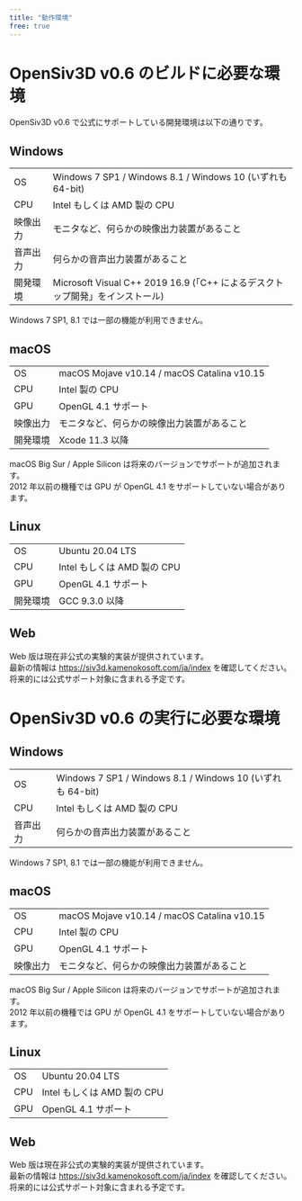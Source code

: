 ```yaml
---
title: "動作環境"
free: true
---
```


# OpenSiv3D v0.6 のビルドに必要な環境

OpenSiv3D v0.6 で公式にサポートしている開発環境は以下の通りです。

## Windows
|  |  |
|--|--|
| OS | Windows 7 SP1 / Windows 8.1 / Windows 10 (いずれも 64-bit) |
| CPU | Intel もしくは AMD 製の CPU |
| 映像出力 | モニタなど、何らかの映像出力装置があること |
| 音声出力 | 何らかの音声出力装置があること |
| 開発環境 | Microsoft Visual C++ 2019 16.9 (「C++ によるデスクトップ開発」をインストール) |

Windows 7 SP1, 8.1 では一部の機能が利用できません。

## macOS
|  |  |
|--|--|
| OS | macOS Mojave v10.14 / macOS Catalina v10.15 |
| CPU | Intel 製の CPU |
| GPU | OpenGL 4.1 サポート |
| 映像出力 | モニタなど、何らかの映像出力装置があること |
| 開発環境 | Xcode 11.3 以降 |

macOS Big Sur / Apple Silicon は将来のバージョンでサポートが追加されます。  
2012 年以前の機種では GPU が OpenGL 4.1 をサポートしていない場合があります。

## Linux
|  |  |
|--|--|
| OS | Ubuntu 20.04 LTS |
| CPU | Intel もしくは AMD 製の CPU |
| GPU | OpenGL 4.1 サポート |
| 開発環境 | GCC 9.3.0 以降 |

## Web
Web 版は現在非公式の実験的実装が提供されています。  
最新の情報は https://siv3d.kamenokosoft.com/ja/index を確認してください。  
将来的には公式サポート対象に含まれる予定です。


# OpenSiv3D v0.6 の実行に必要な環境

## Windows
|  |  |
|--|--|
| OS | Windows 7 SP1 / Windows 8.1 / Windows 10 (いずれも 64-bit) |
| CPU | Intel もしくは AMD 製の CPU |
| 音声出力 | 何らかの音声出力装置があること |

Windows 7 SP1, 8.1 では一部の機能が利用できません。

## macOS
|  |  |
|--|--|
| OS | macOS Mojave v10.14 / macOS Catalina v10.15 |
| CPU | Intel 製の CPU |
| GPU | OpenGL 4.1 サポート |
| 映像出力 | モニタなど、何らかの映像出力装置があること |

macOS Big Sur / Apple Silicon は将来のバージョンでサポートが追加されます。  
2012 年以前の機種では GPU が OpenGL 4.1 をサポートしていない場合があります。

## Linux
|  |  |
|--|--|
| OS | Ubuntu 20.04 LTS |
| CPU | Intel もしくは AMD 製の CPU |
| GPU | OpenGL 4.1 サポート |

## Web
Web 版は現在非公式の実験的実装が提供されています。  
最新の情報は https://siv3d.kamenokosoft.com/ja/index を確認してください。  
将来的には公式サポート対象に含まれる予定です。
